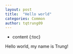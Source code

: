 ```yaml
---
layout: post
title:  "Hello world"
categories: Common
author: tqtrung09
---
```


* content
{:toc}

Hello world, my name is Trung!
